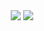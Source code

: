 
  <div align ="center">
      <a href="https://mail.google.com/mail/u/0/#inbox" alt="Gmail">
      <img src="https://img.shields.io/badge/-Gmail-FF0000?style=flat-square&labelColor=FF0000&logo=gmail&logoColor=white&link=" /></a>
      <a href="https://www.linkedin.com/in/jeferson-ferreira-934abb234/" alt="Linkedin">
      <img src="https://img.shields.io/badge/-Linkedin-0e76a8?style=flat-square&logo=Linkedin&logoColor=white&link=" /></a>

  </div>

    












